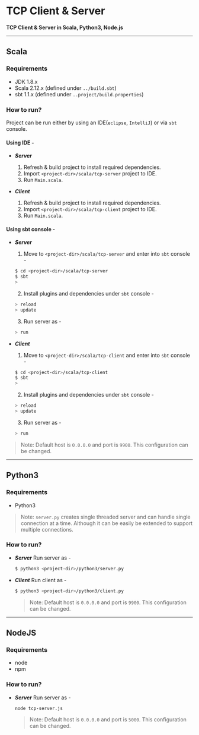 # TCP Client & Server 

**TCP Client & Server in Scala, Python3, Node.js**

***

## Scala

### Requirements
 - JDK 1.8.x
 - Scala 2.12.x (defined under `../build.sbt`)
 - sbt 1.1.x (defined under `..project/build.properties`)

### How to run?
Project can be run either by using an IDE(`eclipse`, `IntelliJ`) or via `sbt` console.

#### Using IDE -

- ***Server*** 
  1. Refresh & build project to install required dependencies.
  2. Import `<project-dir>/scala/tcp-server` project to IDE. 
  3. Run `Main.scala`.
  
- ***Client*** 
  1. Refresh & build project to install required dependencies.
  2. Import `<project-dir>/scala/tcp-client` project to IDE. 
  3. Run `Main.scala`.


#### Using sbt console -

- ***Server*** 
  1. Move to ```<project-dir>/scala/tcp-server``` and enter into `sbt` console -
    ```sh
    $ cd <project-dir>/scala/tcp-server
    $ sbt
    > 
    ```
  2. Install plugins and dependencies under `sbt` console - 
    ```sh
    > reload
    > update
    ```
  3. Run server as - 
    ```sh
    > run
    ```
 
- ***Client*** 
  1. Move to ```<project-dir>/scala/tcp-client``` and enter into `sbt` console -
    ```sh
    $ cd <project-dir>/scala/tcp-client
    $ sbt
    > 
    ```
  2. Install plugins and dependencies under `sbt` console - 
    ```sh
    > reload
    > update
    ```
  3. Run server as - 
    ```sh
    > run
    ```
    
> Note: Default host is `0.0.0.0` and port is `9900`. This configuration can be changed.

***

## Python3

### Requirements
 - Python3

> Note: `server.py` creates single threaded server and can handle single connection at a time. Although it can be easily be extended to support multiple connections.

### How to run?

- ***Server*** 
  Run server as -
  
  ```sh
  $ python3 <project-dir>/python3/server.py
  ```
  
- ***Client*** 
  Run client as - 
  
  ```sh
  $ python3 <project-dir>/python3/client.py
  ```
  
  > Note: Default host is `0.0.0.0` and port is `9900`. This configuration can be changed.

***
  
## NodeJS

### Requirements
 - node
 - npm
 
### How to run?

 - ***Server*** 
   Run server as -

   ```sh
   node tcp-server.js
   ```

   > Note: Default host is `0.0.0.0` and port is `5000`. This configuration can be changed.
